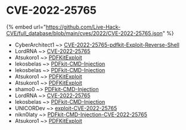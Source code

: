 # CVE-2022-25765
{% embed url="https://github.com/Live-Hack-CVE/full_database/blob/main/cves/2022/CVE-2022-25765.json" %}

* CyberArchitect1 ~> [CVE-2022-25765-pdfkit-Exploit-Reverse-Shell](https://www.alice-snow.ru/2022/database/cve-2022-25765/cve-2022-25765-pdfkit-exploit-reverse-shell-cyberarchitect1)
* LordRNA ~> [CVE-2022-25765](https://www.alice-snow.ru/2022/database/cve-2022-25765/cve-2022-25765-lordrna)
* Atsukoro1 ~> [PDFKitExploit](https://www.alice-snow.ru/2022/database/cve-2022-25765/pdfkitexploit-atsukoro1)
* lekosbelas ~> [PDFkit-CMD-Injection](https://www.alice-snow.ru/2022/database/cve-2022-25765/pdfkit-cmd-injection-lekosbelas)
* lekosbelas ~> [PDFkit-CMD-Injection](https://www.alice-snow.ru/2022/database/cve-2022-25765/pdfkit-cmd-injection-lekosbelas)
* Atsukoro1 ~> [PDFKitExploit](https://www.alice-snow.ru/2022/database/cve-2022-25765/pdfkitexploit-atsukoro1)
* Atsukoro1 ~> [PDFKitExploit](https://www.alice-snow.ru/2022/database/cve-2022-25765/pdfkitexploit-atsukoro1)
* shamo0 ~> [PDFkit-CMD-Injection](https://www.alice-snow.ru/2022/database/cve-2022-25765/pdfkit-cmd-injection-shamo0)
* LordRNA ~> [CVE-2022-25765](https://www.alice-snow.ru/2022/database/cve-2022-25765/cve-2022-25765-lordrna)
* lekosbelas ~> [PDFkit-CMD-Injection](https://www.alice-snow.ru/2022/database/cve-2022-25765/pdfkit-cmd-injection-lekosbelas)
* UNICORDev ~> [exploit-CVE-2022-25765](https://www.alice-snow.ru/2022/database/cve-2022-25765/exploit-cve-2022-25765-unicordev)
* nikn0laty ~> [PDFkit-CMD-Injection-CVE-2022-25765](https://www.alice-snow.ru/2022/database/cve-2022-25765/pdfkit-cmd-injection-cve-2022-25765-nikn0laty)
* Atsukoro1 ~> [PDFKitExploit](https://www.alice-snow.ru/2022/database/cve-2022-25765/pdfkitexploit-atsukoro1)